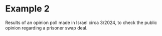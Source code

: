 # Example 2
Results of an opinion poll made in Israel circa 3/2024, to check the public opinion regarding a prisoner swap deal.
